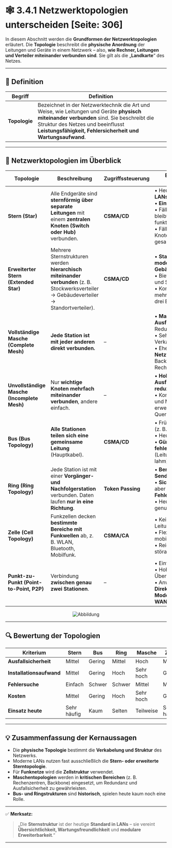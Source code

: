 # 🕸️ 3.4.1 Netzwerktopologien unterscheiden [Seite: 306]

In diesem Abschnitt werden die **Grundformen der Netzwerktopologien** erläutert. Die **Topologie** beschreibt die **physische Anordnung** der Leitungen und Geräte in einem Netzwerk – also, **wie Rechner, Leitungen und Verteiler miteinander verbunden sind**. Sie gilt als die „**Landkarte**“ des Netzes.

---

## 📖 Definition

| Begriff       | Definition                                                                                                                                                                                                                                  |
| ------------- | ------------------------------------------------------------------------------------------------------------------------------------------------------------------------------------------------------------------------------------------- |
| **Topologie** | Bezeichnet in der Netzwerktechnik die Art und Weise, wie Leitungen und Geräte **physisch miteinander verbunden** sind. Sie beschreibt die Struktur des Netzes und beeinflusst **Leistungsfähigkeit, Fehlersicherheit und Wartungsaufwand**. |

---

## 🧩 Netzwerktopologien im Überblick

| Topologie                                   | Beschreibung                                                                                                                              | Zugriffssteuerung | Eigenschaften / Bemerkungen                                                                                                                                                                  |
| ------------------------------------------- | ----------------------------------------------------------------------------------------------------------------------------------------- | ----------------- | -------------------------------------------------------------------------------------------------------------------------------------------------------------------------------------------- |
| **Stern (Star)**                            | Alle Endgeräte sind **sternförmig über separate Leitungen** mit einem **zentralen Knoten (Switch oder Hub)** verbunden.                   | **CSMA/CD**       | • Heute **Standard in LANs** <br>• **Einfache Fehlersuche** <br>• Fällt ein Endgerät aus, bleibt das Netz funktionsfähig <br>• Fällt der zentrale Knoten aus, ist das gesamte Netz betroffen |
| **Erweiterter Stern (Extended Star)**       | Mehrere Sternstrukturen werden **hierarchisch miteinander verbunden** (z. B. Stockwerksverteiler → Gebäudeverteiler → Standortverteiler). | **CSMA/CD**       | • **Standard bei modernen Gebäudeverkabelungen** <br>• Bietet klare Struktur und Skalierbarkeit <br>• Kombination aus mehreren Sternen auf drei Ebenen                                       |
| **Vollständige Masche (Complete Mesh)**     | **Jede Station ist mit jeder anderen direkt verbunden.**                                                                                  | –                 | • **Maximale Ausfallsicherheit** durch Redundanz <br>• Sehr hoher Verkabelungsaufwand <br>• Eher in **kritischen Netzwerken** (z. B. Backbone, Rechenzentren)                                |
| **Unvollständige Masche (Incomplete Mesh)** | Nur **wichtige Knoten mehrfach miteinander verbunden**, andere einfach.                                                                   | –                 | • **Hohe Ausfallsicherheit bei reduziertem Aufwand** <br>• Kombination aus Stern und Masche (z. B. erweiterter Stern mit Querverbindungen)                                                   |
| **Bus (Bus Topology)**                      | **Alle Stationen teilen sich eine gemeinsame Leitung** (Hauptkabel).                                                                      | **CSMA/CD**       | • Früher in LANs üblich (z. B. Koaxialkabel) <br>• Heute **veraltet** <br>• **Günstig, aber fehleranfällig** (Leitungsbruch legt alles lahm)                                                 |
| **Ring (Ring Topology)**                    | Jede Station ist mit einer **Vorgänger- und Nachfolgerstation** verbunden. Daten laufen **nur in eine Richtung**.                         | **Token Passing** | • **Berechenbare Sendezeit** <br>• **Sichere Übertragung**, aber **aufwendige Fehlersuche** <br>• Heute nur noch selten genutzt                                                              |
| **Zelle (Cell Topology)**                   | Funkzellen decken **bestimmte Bereiche mit Funkwellen** ab, z. B. WLAN, Bluetooth, Mobilfunk.                                             | **CSMA/CA**       | • Keine physische Leitung <br>• Flexible Verbindung mobiler Geräte <br>• Reichweitenabhängig, störanfällig                                                                                   |
| **Punkt-zu-Punkt (Point-to-Point, P2P)**    | Verbindung **zwischen genau zwei Stationen**.                                                                                             | –                 | • Einfachste Topologie <br>• Hohe Übertragungssicherheit <br>• Anwendung: **Direktverbindungen, Modem-, VPN-, oder WAN-Verbindungen**                                                        |


<div style="display:flex;justify-content:center">
    <img src="/lernfeld_3/netzwerktopologien.png" alt="Abbildung" style="max-width:100%;height:auto;display:block;margin:0;" />
</div>

---

## 🔍 Bewertung der Topologien

| Kriterium                | Stern       | Bus    | Ring   | Masche    | Zelle       |
| ------------------------ | ----------- | ------ | ------ | --------- | ----------- |
| **Ausfallsicherheit**    | Mittel      | Gering | Mittel | Hoch      | Mittel      |
| **Installationsaufwand** | Mittel      | Gering | Hoch   | Sehr hoch | Gering      |
| **Fehlersuche**          | Einfach     | Schwer | Schwer | Mittel    | Mittel      |
| **Kosten**               | Mittel      | Gering | Hoch   | Sehr hoch | Gering      |
| **Einsatz heute**        | Sehr häufig | Kaum   | Selten | Teilweise | Sehr häufig |

---

## 💡 Zusammenfassung der Kernaussagen

* Die **physische Topologie** bestimmt die **Verkabelung und Struktur** des Netzwerks.
* Moderne LANs nutzen fast ausschließlich die **Stern- oder erweiterte Sterntopologie**.
* Für **Funknetze** wird die **Zellstruktur** verwendet.
* **Maschentopologien** werden in **kritischen Bereichen** (z. B. Rechenzentren, Backbone) eingesetzt, um Redundanz und Ausfallsicherheit zu gewährleisten.
* **Bus- und Ringstrukturen** sind **historisch**, spielen heute kaum noch eine Rolle.

---

✅ **Merksatz:**

> „Die **Sternstruktur** ist der heutige **Standard in LANs** – sie vereint **Übersichtlichkeit, Wartungsfreundlichkeit** und **modulare Erweiterbarkeit**.“

---
